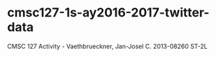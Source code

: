 # cmsc127-1s-ay2016-2017-twitter-data
CMSC 127 Activity -
Vaethbrueckner, Jan-Josel C. 
2013-08260
ST-2L

